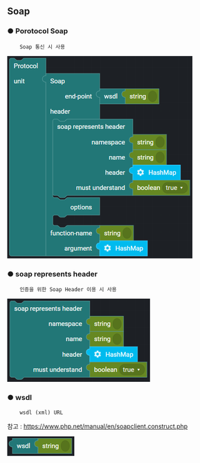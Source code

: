## Soap

### ● Porotocol Soap

        Soap 통신 시 사용

![](../../../img/assets/image%20%28133%29.png)

### ● soap represents header

        인증을 위한 Soap Header 이용 시 사용

![](../../../img/assets/image%20%2878%29.png)

### ● wsdl

        wsdl (xml) URL

참고 : https://www.php.net/manual/en/soapclient.construct.php

![](../../../img/assets/image%20%28127%29.png)
